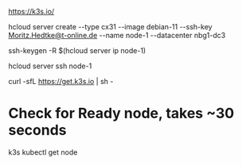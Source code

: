 https://k3s.io/

hcloud server create --type cx31 --image debian-11 --ssh-key Moritz.Hedtke@t-online.de --name node-1 --datacenter nbg1-dc3

ssh-keygen -R $(hcloud server ip node-1)

hcloud server ssh node-1


curl -sfL https://get.k3s.io | sh - 
# Check for Ready node, takes ~30 seconds 
k3s kubectl get node 
